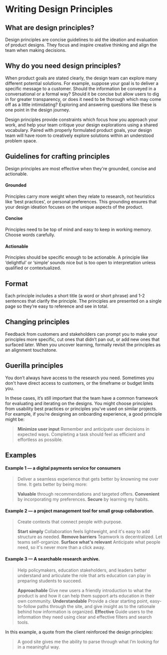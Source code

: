 # Writing Design Principles

## What are design principles?

Design principles are concise guidelines to aid the ideation and evaluation of product designs. They focus and inspire creative thinking and align the team when making decisions. 


## Why do you need design principles?

When product goals are stated clearly, the design team can explore many different potential solutions. For example, suppose your goal is to deliver a specific message to a customer. Should the information be conveyed in a conversational or a formal way? Should it be concise but allow users to dig in for greater transparency, or does it need to be thorough which may come off as a little intimidating? Exploring and answering questions like these is one point in the design journey.

Design principles provide constraints which focus how you approach your work, and help your team critique your design explorations using a shared vocabulary. Paired with properly formulated product goals, your design team will have room to creatively explore solutions within an understood problem space.


## Guidelines for crafting principles

Design principles are most effective when they're grounded, concise and actionable.

#### Grounded 
Principles carry more weight when they relate to research, not heuristics like ‘best practices’, or personal preferences. This grounding ensures that your design ideation focuses on the unique aspects of the product. 

#### Concise 
Principles need to be top of mind and easy to keep in working memory. Choose words carefully.

#### Actionable 
Principles should be specific enough to be actionable. A principle like ‘delightful’ or ‘simple’ sounds nice but is too open to interpretation unless qualified or contextualized.

## Format

Each principle includes a short title (a word or short phrase) and 1-2 sentences that clarify the principle. The principles are presented on a single page so they’re easy to reference and see in total.

## Changing principles

Feedback from customers and stakeholders can prompt you to make your principles more specific, cut ones that didn’t pan out, or add new ones that surfaced later. When you uncover learning, formally revisit the principles as an alignment touchstone.

## Guerilla principles

You don’t always have access to the research you need. Sometimes you don't have direct access to customers, or the timeframe or budget limits you. 

In these cases, it’s still important that the team have a common framework for evaluating and iterating on the designs. You might choose principles from usability best practices or principles you've used on similar projects. For example, if you’re designing an onboarding experience, a good principle might be:

> **Minimize user input**
> Remember and anticipate user decisions in expected ways. Completing a task should feel as efficient and effortless as possible.


## Examples

#### Example 1 — a digital payments service for consumers

> Deliver a seamless experience that gets better by knowning me over time. 
> It gets better by being more:
>
> **Valuable** through recommendations and targeted offers.
> **Convenient** by incorporating my preferences.
> **Secure** by learning my habits.

#### Example 2 — a project management tool for small group collaboration.

> Create contexts that connect people with purpose.
> 
> **Start simply** Collaboration feels lightweight, and it's easy to add structure as needed.
> **Remove barriers** Teamwork is decentralized. Let teams self-organize.
> **Surface what's relevant** Anticipate what people need, so it's never more than a click away.

#### Example 3 — A searchable research archive.

> Help policymakers, education stakeholders, and leaders better understand and articulate the role that arts education can play in preparing students to succeed.
> 
> **Approachable** Give new users a friendly introduction to what the product is and how it can help them support arts education in their own community.
> **Understandable** Provide a clear starting point, easy-to-follow paths through the site, and give insight as to the rationale behind how information is organized. 
> **Effective** Guide users to the information they need using clear and effective filters and search tools.

In this example, a quote from the client reinforced the design principles:
> A good site gives me the ability to parse through what I’m looking for in a meaningful way.




